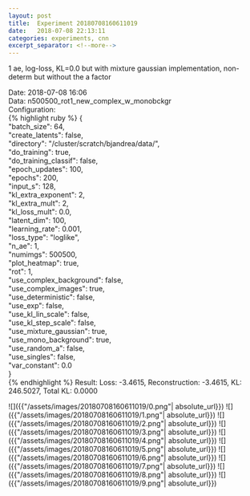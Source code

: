 ```yaml
---
layout: post
title:  Experiment 20180708160611019
date:   2018-07-08 22:13:11
categories: experiments, cnn
excerpt_separator: <!--more-->
---
```

1 ae, log-loss, KL=0.0 but with mixture gaussian implementation, non-determ but without the a factor  

 <!--more-->
Date: 2018-07-08 16:06  
Data: n500500_rot1_new_complex_w_monobckgr  
Configuration:   
{% highlight ruby %}
{  
    "batch_size": 64,   
    "create_latents": false,   
    "directory": "/cluster/scratch/bjandrea/data/",   
    "do_training": true,   
    "do_training_classif": false,   
    "epoch_updates": 100,   
    "epochs": 200,   
    "input_s": 128,   
    "kl_extra_exponent": 2,   
    "kl_extra_mult": 2,   
    "kl_loss_mult": 0.0,   
    "latent_dim": 100,   
    "learning_rate": 0.001,   
    "loss_type": "loglike",   
    "n_ae": 1,   
    "numimgs": 500500,   
    "plot_heatmap": true,   
    "rot": 1,   
    "use_complex_background": false,   
    "use_complex_images": true,   
    "use_deterministic": false,   
    "use_exp": false,   
    "use_kl_lin_scale": false,   
    "use_kl_step_scale": false,   
    "use_mixture_gaussian": true,   
    "use_mono_background": true,   
    "use_random_a": false,   
    "use_singles": false,   
    "var_constant": 0.0  
}  
{% endhighlight %}
Result: Loss: -3.4615, Reconstruction: -3.4615, KL: 246.5027, Total KL: 0.0000  

![]({{"/assets/images/20180708160611019/0.png"| absolute_url}})
![]({{"/assets/images/20180708160611019/1.png"| absolute_url}})
![]({{"/assets/images/20180708160611019/2.png"| absolute_url}})
![]({{"/assets/images/20180708160611019/3.png"| absolute_url}})
![]({{"/assets/images/20180708160611019/4.png"| absolute_url}})
![]({{"/assets/images/20180708160611019/5.png"| absolute_url}})
![]({{"/assets/images/20180708160611019/6.png"| absolute_url}})
![]({{"/assets/images/20180708160611019/7.png"| absolute_url}})
![]({{"/assets/images/20180708160611019/8.png"| absolute_url}})
![]({{"/assets/images/20180708160611019/9.png"| absolute_url}})
